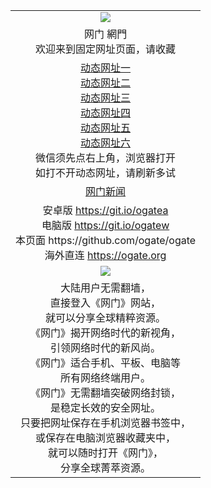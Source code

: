 ﻿<table>
  <tr>
    <td align=center><img src="https://cloud.githubusercontent.com/assets/11880933/13434984/f430fae2-e012-11e5-814f-c2df1e82b247.jpg" /></td>
  </tr>
  <tr>
    <td align=center>网门 網門<br/>
      欢迎来到固定网址页面，请收藏
    </td>
  </tr>
  <tr>
    <td align=center>
      <a href="https://s3.amazonaws.com/ogate/oGate.htm?from=ogGitaa">动态网址一</a><br/>
      <a href="https://s3.amazonaws.com/ogate/oGate1.htm?from=ogGitcc">动态网址二</a><br/>
      <a href="https://s3.amazonaws.com/ogate/oGate1.htm?from=ogGitzz">动态网址三</a><br/>
      <a href="https://s3.amazonaws.com/ogate/oGate1.htm?from=ogGitss">动态网址四</a><br/>
      <a href="https://946138866.aovery.info/?from=ogGits">动态网址五</a><br/>
      <a href="https://oa2135888606azureedge.net/?from=ogGitz">动态网址六</a><br/>
      微信须先点右上角，浏览器打开<br/>
      如打不开动态网址，请刷新多试<br/>
    </td>
  </tr>
  <tr>
    <td align=center>
      <a href="https://github.com/ogate/onews/blob/master/README.md">网门新闻</a><br/>
    </td>
  </tr>
  <tr>
    <td align=center>
      安卓版 <a href="https://raw.githubusercontent.com/ogate/up/master/ogate.apk">https://git.io/ogatea</a><br/>
      电脑版 <a href="https://raw.githubusercontent.com/ogate/up/master/ogatew.zip">https://git.io/ogatew</a><br/>
      本页面 https://github.com/ogate/ogate<br/>
      海外直连 <a href="https://ogate.org/?from=ogGito">https://ogate.org</a><br/>
    </td>
  </tr>
  <tr>
    <td align=center><img src="https://cloud.githubusercontent.com/assets/11880933/15631437/70d0a74e-259d-11e6-946f-6237b4b657bd.jpg"/></td>
  </tr>
  <tr>
    <td align=center>
大陆用户无需翻墙，<br/>
直接登入《网门》网站，<br/>就可以分享全球精粹资源。<br/>
《网门》揭开网络时代的新视角，<br/>引领网络时代的新风尚。<br/>
《网门》适合手机、平板、电脑等<br/>所有网络终端用户。<br/>
《网门》无需翻墙突破网络封锁，<br/>是稳定长效的安全网址。<br/>
只要把网址保存在手机浏览器书签中，<br/>或保存在电脑浏览器收藏夹中，<br/>
就可以随时打开《网门》，<br/>
分享全球菁萃资源。<br/></td>
  </tr>
</table>    
